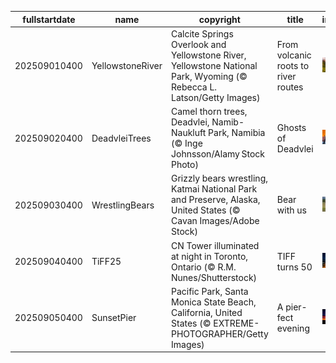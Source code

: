|fullstartdate|name|copyright|title|image|
|--|--|--|--|--|
202509010400|YellowstoneRiver|Calcite Springs Overlook and Yellowstone River, Yellowstone National Park, Wyoming (© Rebecca L. Latson/Getty Images)|From volcanic roots to river routes|![](/en-CA/2025/09/202509010400YellowstoneRiver.jpg)|
202509020400|DeadvleiTrees|Camel thorn trees, Deadvlei, Namib-Naukluft Park, Namibia (© Inge Johnsson/Alamy Stock Photo)|Ghosts of Deadvlei|![](/en-CA/2025/09/202509020400DeadvleiTrees.jpg)|
202509030400|WrestlingBears|Grizzly bears wrestling, Katmai National Park and Preserve, Alaska, United States (© Cavan Images/Adobe Stock)|Bear with us|![](/en-CA/2025/09/202509030400WrestlingBears.jpg)|
202509040400|TiFF25|CN Tower illuminated at night in Toronto, Ontario (© R.M. Nunes/Shutterstock)|TIFF turns 50|![](/en-CA/2025/09/202509040400TiFF25.jpg)|
202509050400|SunsetPier|Pacific Park, Santa Monica State Beach, California, United States (© EXTREME-PHOTOGRAPHER/Getty Images)|A pier-fect evening|![](/en-CA/2025/09/202509050400SunsetPier.jpg)|

